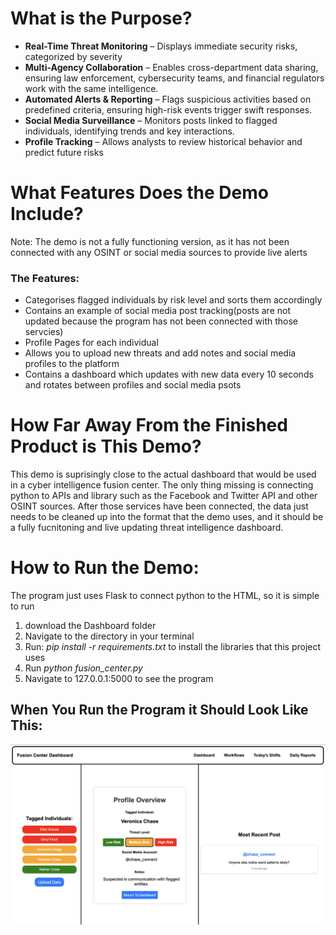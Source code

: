 <h1>What is the Purpose?</h1>
<ul>
  <li><strong>Real-Time Threat Monitoring</strong> – Displays immediate security risks, categorized by severity</li>
  <li><strong>Multi-Agency Collaboration</strong> – Enables cross-department data sharing, ensuring law enforcement, cybersecurity teams, and financial regulators work with the same intelligence.</li>
  <li><strong>Automated Alerts & Reporting</strong> – Flags suspicious activities based on predefined criteria, ensuring high-risk events trigger swift responses.</li>
  <li><strong>Social Media Surveillance</strong> – Monitors posts linked to flagged individuals, identifying trends and key interactions.</li>
  <li><strong>Profile Tracking</strong> – Allows analysts to review historical behavior and predict future risks</li>
</ul>

<h1>What Features Does the Demo Include?</h1>

<p>Note: The demo is not a fully functioning version, as it has not been connected with any OSINT or social media sources to provide live alerts</p>
<h3>The Features:</h3>
<ul>
  <li>Categorises flagged individuals by risk level and sorts them accordingly</li>
  <li>Contains an example of social media post tracking(posts are not updated because the program has not been connected with those servcies)</li>
  <li>Profile Pages for each individual</li>
  <li>Allows you to upload new threats and add notes and social media profiles to the platform</li>
  <li>Contains a dashboard which updates with new data every 10 seconds and rotates between profiles and social media psots</li>
</ul>

<h1>How Far Away From the Finished Product is This Demo?</h1>
<p>This demo is suprisingly close to the actual dashboard that would be used in a cyber intelligence fusion center. The only thing missing is connecting python to APIs and library such as the Facebook and Twitter API and other OSINT sources. After those services have been connected, the data just needs to be cleaned up into the format that the demo uses, and it should be a fully fucnitoning and live updating threat intelligence dashboard.</p>

<h1>How to Run the Demo:</h1>
<p>The program just uses Flask to connect python to the HTML, so it is simple to run</p>
<ol>
  <li>download the Dashboard folder</li>
  <li>Navigate to the directory in your terminal</li>
  <li>Run: <i>pip install -r requirements.txt</i> to install the libraries that this project uses</li>
  <li>Run <i>python fusion_center.py</i></li>
  <li>Navigate to 127.0.0.1:5000 to see the program</li>
</ol>
<h2>When You Run the Program it Should Look Like This:</h2>

![Dashboard Preview](https://github.com/Kaiden-cyber/Fusion-Center/blob/398cde5e091787031337151f12e0fd4045c9bdbb/Dashboard/Demo.png)
